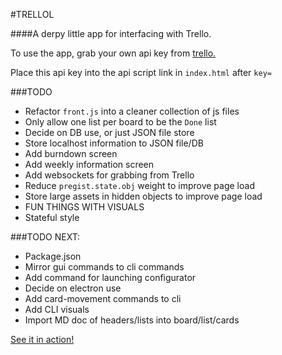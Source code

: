 #TRELLOL

####A derpy little app for interfacing with Trello.

To use the app, grab your own api key from [trello.](https://developers.trello.com/authorize)

Place this api key into the api script link in `index.html` after `key=`

###TODO
* Refactor `front.js` into a cleaner collection of js files
* Only allow one list per board to be the `Done` list
* Decide on DB use, or just JSON file store
* Store localhost information to JSON file/DB
* Add burndown screen
* Add weekly information screen
* Add websockets for grabbing from Trello
* Reduce `pregist.state.obj` weight to improve page load
* Store large assets in hidden objects to improve page load
* FUN THINGS WITH VISUALS
* Stateful style

###TODO NEXT:
* Package.json
* Mirror gui commands to cli commands
* Add command for launching configurator
* Decide on electron use
* Add card-movement commands to cli
* Add CLI visuals
* Import MD doc of headers/lists into board/list/cards

[See it in action!](http://trellol.bitballoon.com)
